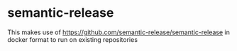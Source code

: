 # semantic-release
This makes use of https://github.com/semantic-release/semantic-release in docker format to run on existing repositories
